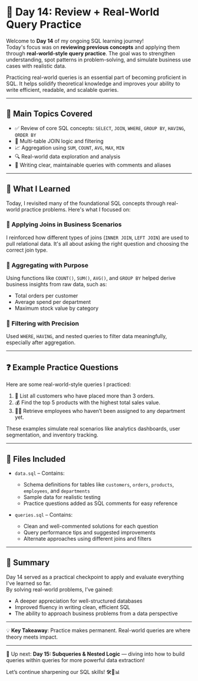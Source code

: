 # 🔁 Day 14: Review + Real-World Query Practice

Welcome to **Day 14** of my ongoing SQL learning journey!  
Today's focus was on **reviewing previous concepts** and applying them through **real-world-style query practice**. The goal was to strengthen understanding, spot patterns in problem-solving, and simulate business use cases with realistic data.

Practicing real-world queries is an essential part of becoming proficient in SQL. It helps solidify theoretical knowledge and improves your ability to write efficient, readable, and scalable queries.

---

## 🧠 Main Topics Covered

- ✅ Review of core SQL concepts: `SELECT`, `JOIN`, `WHERE`, `GROUP BY`, `HAVING`, `ORDER BY`
- 🧩 Multi-table JOIN logic and filtering
- 📈 Aggregation using `SUM`, `COUNT`, `AVG`, `MAX`, `MIN`
- 🔍 Real-world data exploration and analysis
- 🧾 Writing clear, maintainable queries with comments and aliases

---

## 📖 What I Learned

Today, I revisited many of the foundational SQL concepts through real-world practice problems. Here's what I focused on:

### 🔹 Applying Joins in Business Scenarios

I reinforced how different types of joins (`INNER JOIN`, `LEFT JOIN`) are used to pull relational data. It's all about asking the right question and choosing the correct join type.

### 🔹 Aggregating with Purpose

Using functions like `COUNT()`, `SUM()`, `AVG()`, and `GROUP BY` helped derive business insights from raw data, such as:

- Total orders per customer
- Average spend per department
- Maximum stock value by category

### 🔹 Filtering with Precision

Used `WHERE`, `HAVING`, and nested queries to filter data meaningfully, especially after aggregation.

---

## ❓ Example Practice Questions

Here are some real-world-style queries I practiced:

1. 🧾 List all customers who have placed more than 3 orders.
2. 💰 Find the top 5 products with the highest total sales value.
3. 🧍‍♂️ Retrieve employees who haven’t been assigned to any department yet.

These examples simulate real scenarios like analytics dashboards, user segmentation, and inventory tracking.

---

## 📂 Files Included

* `data.sql` – Contains:
  * Schema definitions for tables like `customers`, `orders`, `products`, `employees`, and `departments`
  * Sample data for realistic testing
  * Practice questions added as SQL comments for easy reference

* `queries.sql` – Contains:
  * Clean and well-commented solutions for each question
  * Query performance tips and suggested improvements
  * Alternate approaches using different joins and filters

---

## 📝 Summary

Day 14 served as a practical checkpoint to apply and evaluate everything I've learned so far.  
By solving real-world problems, I’ve gained:

- A deeper appreciation for well-structured databases
- Improved fluency in writing clean, efficient SQL
- The ability to approach business problems from a data perspective

---

💡 **Key Takeaway**: Practice makes permanent. Real-world queries are where theory meets impact.

---

📅 Up next: **Day 15: Subqueries & Nested Logic** — diving into how to build queries within queries for more powerful data extraction!

Let’s continue sharpening our SQL skills! 🛠️🧠📊
